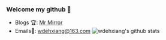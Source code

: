 ### Welcome my github 👋

* Blogs 🏆: [Mr Mirror](https://www.cnblogs.com/mrmirror/)
* Emails📧: wdehxiang@163.com
![wdehxiang's github stats](https://github-readme-stats.vercel.app/api?username=wdehxiang&theme=radical) 
